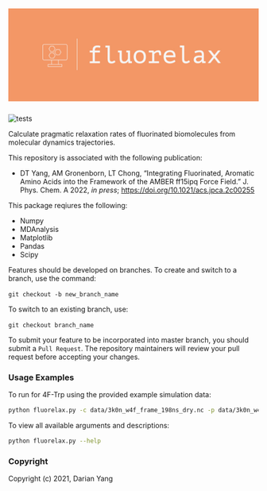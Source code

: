 ![fluorelax](docs/logo_crop.jpeg "fluorelax")
=================================
![tests](https://github.com/darianyang/fluorelax/actions/workflows/test.yml/badge.svg)

Calculate pragmatic relaxation rates of fluorinated biomolecules from molecular dynamics trajectories.

This repository is associated with the following publication:
* DT Yang, AM Gronenborn, LT Chong, “Integrating Fluorinated, Aromatic Amino Acids into the Framework of the AMBER ff15ipq Force Field.” J. Phys. Chem. A  2022, *in press*; https://doi.org/10.1021/acs.jpca.2c00255

This package reqiures the following:
- Numpy
- MDAnalysis
- Matplotlib
- Pandas
- Scipy

Features should be developed on branches. To create and switch to a branch, use the command:

`git checkout -b new_branch_name`

To switch to an existing branch, use:

`git checkout branch_name`

To submit your feature to be incorporated into master branch, you should submit a `Pull Request`. The repository maintainers will review your pull request before accepting your changes.


### Usage Examples
To run for 4F-Trp using the provided example simulation data:
``` Bash
python fluorelax.py -c data/3k0n_w4f_frame_198ns_dry.nc -p data/3k0n_w4f_dry.prmtop --sys w4f
```
To view all available arguments and descriptions:
``` Bash
python fluorelax.py --help
```

### Copyright

Copyright (c) 2021, Darian Yang
